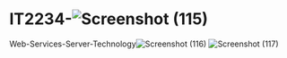 # IT2234-![Screenshot (115)](https://github.com/user-attachments/assets/5dc6ab40-c823-4aa5-a855-9b9cb2373994)
Web-Services-Server-Technology![Screenshot (116)](https://github.com/user-attachments/assets/2a60d4b9-a1f2-4f68-90ec-1119dccf8ced)
![Screenshot (117)](https://github.com/user-attachments/assets/4c5f0179-4b90-4ebb-8d1d-9f4ec88d3583)
